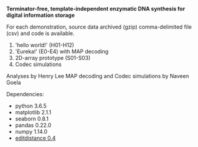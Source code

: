 **Terminator-free, template-independent enzymatic DNA synthesis for digital information storage**

For each demonstration, source data archived (gzip) comma-delimited file (csv) and code is available. 
1. 'hello world!' (H01-H12)
2. 'Eureka!' (E0-E4) with MAP decoding
3. 2D-array prototype (S01-S03)
4. Codec simulations

Analyses by Henry Lee
MAP decoding and Codec simulations by Naveen Goela

Dependencies:
  * python 3.6.5
  * matplotlib 2.1.1
  * seaborn 0.8.1
  * pandas 0.22.0
  * numpy 1.14.0
  * [editdistance 0.4](https://github.com/aflc/editdistance)
